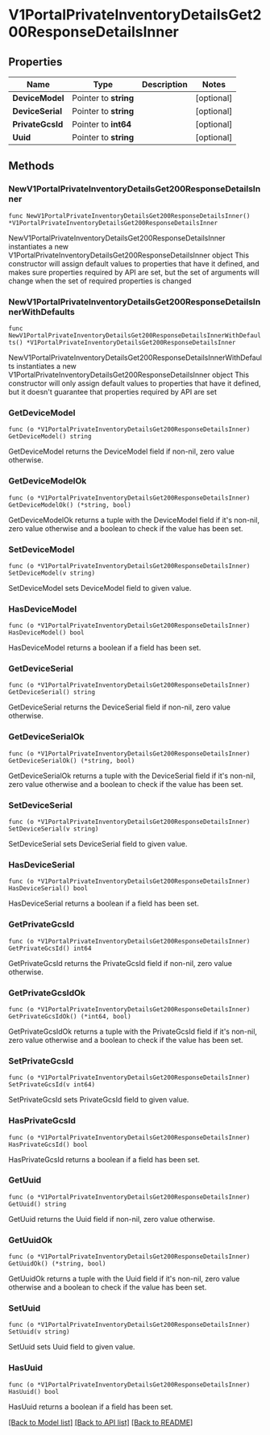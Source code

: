 # V1PortalPrivateInventoryDetailsGet200ResponseDetailsInner

## Properties

Name | Type | Description | Notes
------------ | ------------- | ------------- | -------------
**DeviceModel** | Pointer to **string** |  | [optional] 
**DeviceSerial** | Pointer to **string** |  | [optional] 
**PrivateGcsId** | Pointer to **int64** |  | [optional] 
**Uuid** | Pointer to **string** |  | [optional] 

## Methods

### NewV1PortalPrivateInventoryDetailsGet200ResponseDetailsInner

`func NewV1PortalPrivateInventoryDetailsGet200ResponseDetailsInner() *V1PortalPrivateInventoryDetailsGet200ResponseDetailsInner`

NewV1PortalPrivateInventoryDetailsGet200ResponseDetailsInner instantiates a new V1PortalPrivateInventoryDetailsGet200ResponseDetailsInner object
This constructor will assign default values to properties that have it defined,
and makes sure properties required by API are set, but the set of arguments
will change when the set of required properties is changed

### NewV1PortalPrivateInventoryDetailsGet200ResponseDetailsInnerWithDefaults

`func NewV1PortalPrivateInventoryDetailsGet200ResponseDetailsInnerWithDefaults() *V1PortalPrivateInventoryDetailsGet200ResponseDetailsInner`

NewV1PortalPrivateInventoryDetailsGet200ResponseDetailsInnerWithDefaults instantiates a new V1PortalPrivateInventoryDetailsGet200ResponseDetailsInner object
This constructor will only assign default values to properties that have it defined,
but it doesn't guarantee that properties required by API are set

### GetDeviceModel

`func (o *V1PortalPrivateInventoryDetailsGet200ResponseDetailsInner) GetDeviceModel() string`

GetDeviceModel returns the DeviceModel field if non-nil, zero value otherwise.

### GetDeviceModelOk

`func (o *V1PortalPrivateInventoryDetailsGet200ResponseDetailsInner) GetDeviceModelOk() (*string, bool)`

GetDeviceModelOk returns a tuple with the DeviceModel field if it's non-nil, zero value otherwise
and a boolean to check if the value has been set.

### SetDeviceModel

`func (o *V1PortalPrivateInventoryDetailsGet200ResponseDetailsInner) SetDeviceModel(v string)`

SetDeviceModel sets DeviceModel field to given value.

### HasDeviceModel

`func (o *V1PortalPrivateInventoryDetailsGet200ResponseDetailsInner) HasDeviceModel() bool`

HasDeviceModel returns a boolean if a field has been set.

### GetDeviceSerial

`func (o *V1PortalPrivateInventoryDetailsGet200ResponseDetailsInner) GetDeviceSerial() string`

GetDeviceSerial returns the DeviceSerial field if non-nil, zero value otherwise.

### GetDeviceSerialOk

`func (o *V1PortalPrivateInventoryDetailsGet200ResponseDetailsInner) GetDeviceSerialOk() (*string, bool)`

GetDeviceSerialOk returns a tuple with the DeviceSerial field if it's non-nil, zero value otherwise
and a boolean to check if the value has been set.

### SetDeviceSerial

`func (o *V1PortalPrivateInventoryDetailsGet200ResponseDetailsInner) SetDeviceSerial(v string)`

SetDeviceSerial sets DeviceSerial field to given value.

### HasDeviceSerial

`func (o *V1PortalPrivateInventoryDetailsGet200ResponseDetailsInner) HasDeviceSerial() bool`

HasDeviceSerial returns a boolean if a field has been set.

### GetPrivateGcsId

`func (o *V1PortalPrivateInventoryDetailsGet200ResponseDetailsInner) GetPrivateGcsId() int64`

GetPrivateGcsId returns the PrivateGcsId field if non-nil, zero value otherwise.

### GetPrivateGcsIdOk

`func (o *V1PortalPrivateInventoryDetailsGet200ResponseDetailsInner) GetPrivateGcsIdOk() (*int64, bool)`

GetPrivateGcsIdOk returns a tuple with the PrivateGcsId field if it's non-nil, zero value otherwise
and a boolean to check if the value has been set.

### SetPrivateGcsId

`func (o *V1PortalPrivateInventoryDetailsGet200ResponseDetailsInner) SetPrivateGcsId(v int64)`

SetPrivateGcsId sets PrivateGcsId field to given value.

### HasPrivateGcsId

`func (o *V1PortalPrivateInventoryDetailsGet200ResponseDetailsInner) HasPrivateGcsId() bool`

HasPrivateGcsId returns a boolean if a field has been set.

### GetUuid

`func (o *V1PortalPrivateInventoryDetailsGet200ResponseDetailsInner) GetUuid() string`

GetUuid returns the Uuid field if non-nil, zero value otherwise.

### GetUuidOk

`func (o *V1PortalPrivateInventoryDetailsGet200ResponseDetailsInner) GetUuidOk() (*string, bool)`

GetUuidOk returns a tuple with the Uuid field if it's non-nil, zero value otherwise
and a boolean to check if the value has been set.

### SetUuid

`func (o *V1PortalPrivateInventoryDetailsGet200ResponseDetailsInner) SetUuid(v string)`

SetUuid sets Uuid field to given value.

### HasUuid

`func (o *V1PortalPrivateInventoryDetailsGet200ResponseDetailsInner) HasUuid() bool`

HasUuid returns a boolean if a field has been set.


[[Back to Model list]](../README.md#documentation-for-models) [[Back to API list]](../README.md#documentation-for-api-endpoints) [[Back to README]](../README.md)


